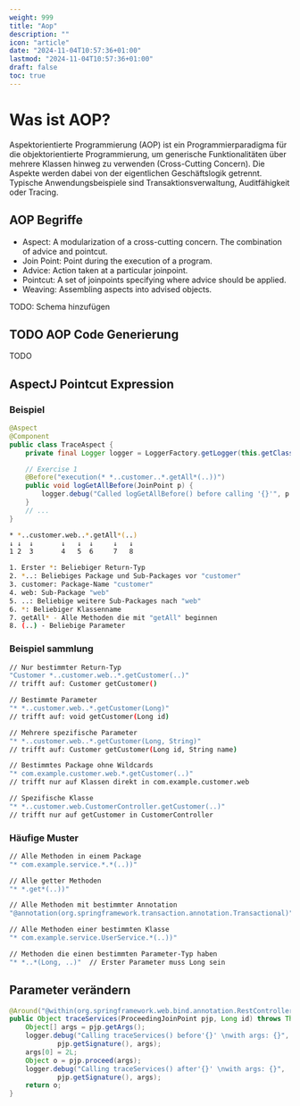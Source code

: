 ```yaml
---
weight: 999
title: "Aop"
description: ""
icon: "article"
date: "2024-11-04T10:57:36+01:00"
lastmod: "2024-11-04T10:57:36+01:00"
draft: false
toc: true
---
```


# Was ist AOP?

Aspektorientierte Programmierung (AOP) ist ein Programmierparadigma
für die objektorientierte Programmierung, um generische
Funktionalitäten über mehrere Klassen hinweg zu verwenden
(Cross-Cutting Concern). Die Aspekte werden dabei von der
eigentlichen Geschäftslogik getrennt. Typische Anwendungsbeispiele
sind Transaktionsverwaltung, Auditfähigkeit oder Tracing.

## AOP Begriffe

- Aspect: A modularization of a
cross-cutting concern. The
combination of advice and
pointcut.
- Join Point: Point during the
execution of a program.
- Advice: Action taken at a
particular joinpoint.
- Pointcut: A set of joinpoints
specifying where advice should be
applied.
- Weaving: Assembling aspects into
advised objects.

TODO: Schema hinzufügen

## TODO AOP Code Generierung

TODO

## AspectJ Pointcut Expression

### Beispiel

```java
@Aspect
@Component
public class TraceAspect {
    private final Logger logger = LoggerFactory.getLogger(this.getClass());

    // Exercise 1
    @Before("execution(* *..customer..*.getAll*(..))")
    public void logGetAllBefore(JoinPoint p) {
        logger.debug("Called logGetAllBefore() before calling '{}'", p.getSignature());
    }
    // ...
}
```

```bash
* *..customer.web..*.getAll*(..)
↓ ↓  ↓       ↓   ↓  ↓     ↓   ↓
1 2  3       4   5  6     7   8

1. Erster *: Beliebiger Return-Typ
2. *..: Beliebiges Package und Sub-Packages vor "customer"
3. customer: Package-Name "customer"
4. web: Sub-Package "web"
5. ..: Beliebige weitere Sub-Packages nach "web"
6. *: Beliebiger Klassenname
7. getAll* - Alle Methoden die mit "getAll" beginnen
8. (..) - Beliebige Parameter
```

### Beispiel sammlung

```bash
// Nur bestimmter Return-Typ
"Customer *..customer.web..*.getCustomer(..)"
// trifft auf: Customer getCustomer()

// Bestimmte Parameter
"* *..customer.web..*.getCustomer(Long)"
// trifft auf: void getCustomer(Long id)

// Mehrere spezifische Parameter
"* *..customer.web..*.getCustomer(Long, String)"
// trifft auf: Customer getCustomer(Long id, String name)

// Bestimmtes Package ohne Wildcards
"* com.example.customer.web.*.getCustomer(..)"
// trifft nur auf Klassen direkt in com.example.customer.web

// Spezifische Klasse
"* *..customer.web.CustomerController.getCustomer(..)"
// trifft nur auf getCustomer in CustomerController
```

### Häufige Muster

```bash
// Alle Methoden in einem Package
"* com.example.service.*.*(..))"

// Alle getter Methoden
"* *.get*(..))"

// Alle Methoden mit bestimmter Annotation
"@annotation(org.springframework.transaction.annotation.Transactional)"

// Alle Methoden einer bestimmten Klasse
"* com.example.service.UserService.*(..))"

// Methoden die einen bestimmten Parameter-Typ haben
"* *..*(Long, ..)"  // Erster Parameter muss Long sein
```

## Parameter verändern

```java
@Around("@within(org.springframework.web.bind.annotation.RestController) && args(id)")
public Object traceServices(ProceedingJoinPoint pjp, Long id) throws Throwable {
    Object[] args = pjp.getArgs();
    logger.debug("Calling traceServices() before'{}' \nwith args: {}",
            pjp.getSignature(), args);
    args[0] = 2L;
    Object o = pjp.proceed(args);
    logger.debug("Calling traceServices() after'{}' \nwith args: {}",
            pjp.getSignature(), args);
    return o;
}
```